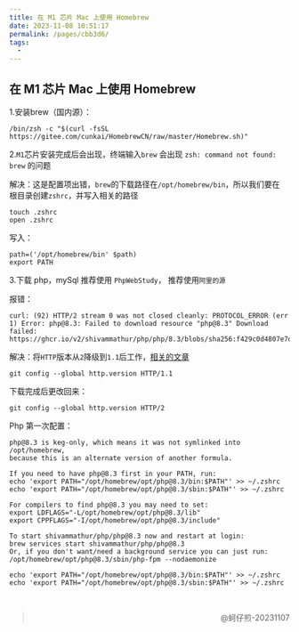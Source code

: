 ```yaml
---
title: 在 M1 芯片 Mac 上使用 Homebrew
date: 2023-11-08 10:51:17
permalink: /pages/cbb3d6/
tags:
  - 
---
```

## 在 M1 芯片 Mac 上使用 Homebrew

1.安装brew（国内源）：

```shell
/bin/zsh -c "$(curl -fsSL https://gitee.com/cunkai/HomebrewCN/raw/master/Homebrew.sh)"
```

2.`M1`芯片安装完成后会出现，终端输入`brew`  会出现 `zsh: command not found: brew` 的问题

解决：这是配置项出错，`brew`的下载路径在`/opt/homebrew/bin`，所以我们要在 根目录创建`zshrc`，并写入相关的路径

```shell
touch .zshrc
open .zshrc
```

写入：

```shell
path=('/opt/homebrew/bin' $path)
export PATH
```

3.下载 php，mySql 推荐使用 `PhpWebStudy`， 推荐使用`阿里的源`

报错：

```shell
curl: (92) HTTP/2 stream 0 was not closed cleanly: PROTOCOL_ERROR (err 1) Error: php@8.3: Failed to download resource "php@8.3" Download failed: https://ghcr.io/v2/shivammathur/php/php/8.3/blobs/sha256:f429c0d4807e7daa511bec9099f7855cdb245f710b5fcd0a9bde8cdee314846e
```

解决：将`HTTP`版本从`2`降级到`1.1`后工作，[相关的文章](https://stackoverflow.com/questions/59282476/error-rpc-failed-curl-92-http-2-stream-0-was-not-closed-cleanly-protocol-erro)

```shell
git config --global http.version HTTP/1.1
```

下载完成后更改回来：

```shell
git config --global http.version HTTP/2
```

Php 第一次配置：

```shell
php@8.3 is keg-only, which means it was not symlinked into /opt/homebrew,
because this is an alternate version of another formula.

If you need to have php@8.3 first in your PATH, run:
echo 'export PATH="/opt/homebrew/opt/php@8.3/bin:$PATH"' >> ~/.zshrc
echo 'export PATH="/opt/homebrew/opt/php@8.3/sbin:$PATH"' >> ~/.zshrc

For compilers to find php@8.3 you may need to set:
export LDFLAGS="-L/opt/homebrew/opt/php@8.3/lib"
export CPPFLAGS="-I/opt/homebrew/opt/php@8.3/include"

To start shivammathur/php/php@8.3 now and restart at login:
brew services start shivammathur/php/php@8.3
Or, if you don't want/need a background service you can just run:
/opt/homebrew/opt/php@8.3/sbin/php-fpm --nodaemonize
```

```shell
echo 'export PATH="/opt/homebrew/opt/php@8.3/bin:$PATH"' >> ~/.zshrc
echo 'export PATH="/opt/homebrew/opt/php@8.3/sbin:$PATH"' >> ~/.zshrc
```





<br>



> <p align="right">@蚵仔煎-20231107</p>


